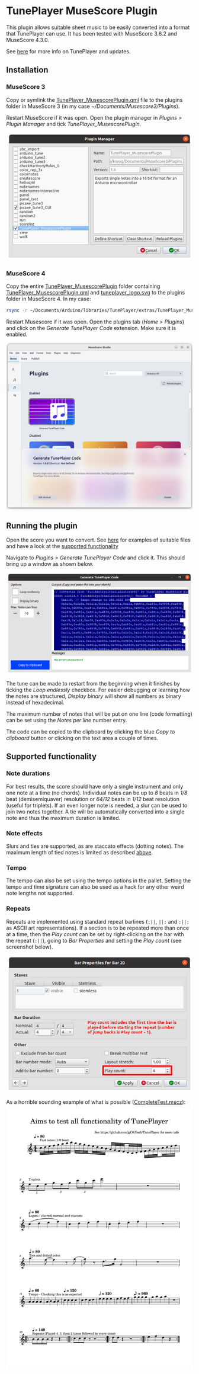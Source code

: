 # TunePlayer MuseScore Plugin
This plugin allows suitable sheet music to be easily converted into a format that TunePlayer can use. It has been tested with MuseScore 3.6.2 and MuseScore 4.3.0.

See [here](https://github.com/jgOhYeah/TunePlayer) for more info on TunePlayer and updates.

## Installation
### MuseScore 3
Copy or symlink the [TunePlayer_MusescorePlugin.qml](TunePlayer_MusescorePlugin.qml) file to the plugins folder in MuseScore 3 (in my case *~/Documents/Musescore3/Plugins*).

Restart MuseScore if it was open. Open the plugin manager in *Plugins > Plugin Manager* and tick *TunePlayer_MusescorePlugin*.

![MuseScore 3 plugin manager screenshot](../images/MusescorePluginManager.png)

### MuseScore 4
Copy the entire [TunePlayer_MusescorePlugin](./) folder containing [TunePlayer_MusescorePlugin.qml](TunePlayer_MusescorePlugin.qml) and [tuneplayer_logo.svg](tuneplayer_logo.svg) to the plugins folder in MuseScore 4. In my case:

```bash
rsync -r ~/Documents/Arduino/libraries/TunePlayer/extras/TunePlayer_MusescorePlugin ~/Documents/MuseScore4/Plugins/
```

Restart Musescore if it was open. Open the plugins tab (*Home > Plugins*) and click on the *Generate TunePlayer Code* extension. Make sure it is enabled.

![MuseScore 4 plugin manager screenshot](../images/Musescore4PluginManager.png)

## Running the plugin
Open the score you want to convert. See [here](../songs) for examples of suitable files and have a look at the [supported functionality](#supported-functionality)

Navigate to *Plugins > Generate TunePlayer Code* and click it. This should bring up a window as shown below.

![Screenshot of the plugin window](../images/MusescorePluginScreenshot.png)

The tune can be made to restart from the beginning when it finishes by ticking the *Loop endlessly* checkbox. For easier debugging or learning how the notes are structured, *Display binary* will show all numbers as binary instead of hexadecimal.

The maximum number of notes that will be put on one line (code formatting) can be set using the *Notes per line* number entry.

The code can be copied to the clipboard by clicking the blue *Copy to clipboard* button or clicking on the text area a couple of times.

## Supported functionality
### Note durations
For best results, the score should have only a single instrument and only one note at a time (no chords). Individual notes can be up to *8* beats in *1/8* beat (demisemiquaver) resolution or *64/12* beats in *1/12* beat resolution (useful for triplets). If an even longer note is needed, a slur can be used to join two notes together. A tie will be automatically converted into a single note and thus the maximum duration is limited.

### Note effects
Slurs and ties are supported, as are staccato effects (dotting notes). The maximum length of tied notes is limited as described [above](#note-durations).

### Tempo
The tempo can also be set using the tempo options in the pallet. Setting the tempo and time signature can also be used as a hack for any other weird note lengths not supported.

### Repeats
Repeats are implemented using standard repeat barlines (`:||`, `||:` and `:||:` as ASCII art representations). If a section is to be repeated more than once at a time, then the *Play count* can be set by right-clicking on the bar with the repeat (`:||`), going to *Bar Properties* and setting the *Play count* (see screenshot below).

![MuseScore bar properties with play count highlighted](../images/MusescoreBarProperties.png)

As a horrible sounding example of what is possible ([CompleteTest.mscz](../songs/CompleteTest.mscz)):
![Sheet music image of CompleteTest.mscz](../images/CompleteTestSheetMusic.svg)